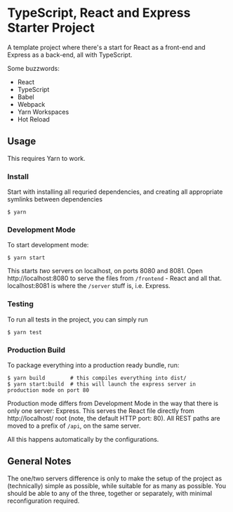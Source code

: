 # TypeScript, React and Express Starter Project

A template project where there's a start for React as a front-end and Express as a back-end, all with TypeScript.

Some buzzwords:

- React
- TypeScript
- Babel
- Webpack
- Yarn Workspaces
- Hot Reload

## Usage

This requires Yarn to work.

### Install

Start with installing all requried dependencies, and creating all appropriate symlinks between dependencies

```console
$ yarn
```

### Development Mode

To start development mode:

```console
$ yarn start
```

This starts _two_ servers on localhost, on ports 8080 and 8081. Open http://localhost:8080 to serve the files from `/frontend` - React and all that. localhost:8081 is where the `/server` stuff is, i.e. Express.

### Testing

To run all tests in the project, you can simply run

```console
$ yarn test
```

### Production Build

To package everything into a production ready bundle, run:

```console
$ yarn build        # this compiles everything into dist/
$ yarn start:build  # this will launch the express server in production mode on port 80
```

Production mode differs from Development Mode in the way that there is only one server: Express. This serves the React file directly from http://localhost/ root (note, the default HTTP port: 80). All REST paths are moved to a prefix of `/api`, on the same server.

All this happens automatically by the configurations.

## General Notes

The one/two servers difference is only to make the setup of the project as (technically) simple as possible, while suitable for as many as possible. You should be able to any of the three, together or separately, with minimal reconfiguration required.
